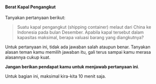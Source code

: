 #### Berat Kapal Pengangkut

Tanyakan pertanyaan berikut:

> Suatu kapal pengangkut (shipping container) melaut dari China ke Indonesia pada bulan Desember. 
> Apabila kapal tersebut dalam kapasitas maksimal, berapa valuasi barang yang diangkutnya?

Untuk pertanyaan ini, tidak ada jawaban salah ataupun benar.
Tanyakan alasan teman kamu memilih jawaban itu, gali terus sampai kamu merasa alasannya cukup kuat.

**Jangan berikan pendapat kamu untuk menjawab pertanyaan ini**.


Untuk bagian ini, maksimal kira-kita 10 menit saja.
